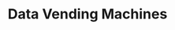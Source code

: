 ---
# Page settings
layout: homepage
keywords: nostr

# Hero section
title: Data Vending Machines
description: This website provides specs of the different NIP-90 Data Vending Machine kinds
# buttons:
    # - content: Button
    #   url: '#'
    #   external_url: false
    # - icon: github
    #   content: Button with icon
    #   url: '#'
    #   external_url: true


# Grid navigation
grid_navigation:
    - title: Introductions
      excerpt: Read about DVMs
      cta: Read more
      url: intro
    - title: NIP-89's role
      excerpt: The important role of NIP-89 in DVMs
      url: /nip89
    - title: NIP-90
      excerpt: The NIP that describes Data Vending Machines
      url: https://github.com/nostr-protocol/nips/blob/vending-machine/90.md
    - title: Text Extraction
      excerpt: "Kind 5000"
      cta: View
      url: 'kinds/5000'
    - title: Text Summarization
      excerpt: "Kind 5001"
      cta: View
      url: 'kinds/6001'
    - title: Text Translation
      excerpt: "Kind 5002"
      cta: View
      url: 'kinds/5002'
    - title: Text Generation
      excerpt: "Kind 5004"
      cta: View
      url: 'kinds/5004'
---
